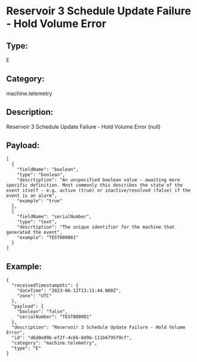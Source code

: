 # Reservoir 3 Schedule Update Failure - Hold Volume Error

## Type:

E

## Category:

machine.telemetry

## Description: 

Reservoir 3 Schedule Update Failure - Hold Volume Error (null)

## Payload:

```
[
  {
    "fieldName": "boolean",
    "type": "boolean",
    "descrtiption": "An unspecified boolean value - awaiting more specific definition. Most commonly this describes the state of the event itself - e.g. active (true) or inactive/resolved (false) if the event is an alarm",
    "example": "true"
  },
  {
    "fieldName": "serialNumber",
    "type": "text",
    "descrtiption": "The unique identifier for the machine that generated the event",
    "example": "TEST000001"
  }
]
```

## Example:

```
{
  "receivedTimestampUtc": {
    "dateTime": "2023-06-12T13:11:44.000Z",
    "zone": "UTC"
  },
  "payload": {
    "boolean": "false",
    "serialNumber": "TEST000001"
  },
  "description": "Reservoir 3 Schedule Update Failure - Hold Volume Error",
  "id": "d6d0e09b-ef2f-4c66-8d9b-111b6795f9cf",
  "category": "machine.telemetry",
  "type": "E"
}
```
